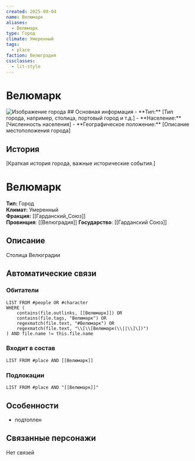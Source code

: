 ```yaml
---
created: 2025-08-04
name: Велюмарк
aliases:
  - Велюмарк
type: Город
climate: Умеренный
tags:
  - place
faction: Велюградия
cssclasses:
  - lit-style
---
```



<div class="city-template">
<h1> Велюмарк</h1>
<img src="https://i.pinimg.com/736x/76/d4/0c/76d40ca72e6eec5f8b01aa26f554a105.jpg" alt="Изображение города">
## Основная информация
- **Тип:** [Тип города, например, столица, портовый город и т.д.]
- **Население:** [Численность населения]
- **Географическое положение:** [Описание местоположения города]

## История
[Краткая история города, важные исторические события.]

</div>


# Велюмарк

**Тип:** Город  
**Климат:** Умеренный  
**Фракция:** [[Гарданский_Союз]]  
**Провинция**: [[Велюградия]]
**Государство**: [[Гарданский Союз]]  

## Описание
Столица Велюградии

## Автоматические связи
### Обитатели
```dataview
LIST FROM #people OR #character
WHERE (
    contains(file.outlinks, [[Велюмарк]]) OR
    contains(file.tags, "Велюмарк") OR
    regexmatch(file.text, "#Велюмарк") OR
    regexmatch(file.text, "\\[\\[Велюмарк(\\||\\]\])")
) AND file.name != this.file.name
```

### Входит в состав
```dataview
LIST FROM #place AND [[Велюмарк]]
```

### Подлокации
```dataview
LIST FROM #place AND "[[Велюмарк]]"
```

## Особенности
- подтоплен


## Связанные персонажи
Нет связей




